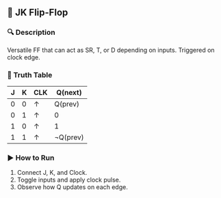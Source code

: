 ## 🧩 JK Flip-Flop
### 🔍 Description

Versatile FF that can act as SR, T, or D depending on inputs.
Triggered on clock edge.

### 🧠 Truth Table
| J | K | CLK | Q(next)  |
| - | - | --- | -------- |
| 0 | 0 | ↑   | Q(prev)  |
| 0 | 1 | ↑   | 0        |
| 1 | 0 | ↑   | 1        |
| 1 | 1 | ↑   | ¬Q(prev) |

### ▶️ How to Run
1. Connect J, K, and Clock.
2. Toggle inputs and apply clock pulse.
3. Observe how Q updates on each edge.
